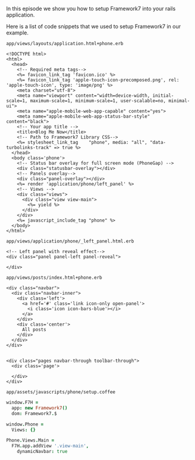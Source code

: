 In this episode we show you how to setup Framework7 into your rails application.

Here is a list of code snippets that we used to setup Framework7 in our example.

`app/views/layouts/application.html+phone.erb`
```erb
<!DOCTYPE html>
<html>
  <head>
    <!-- Required meta tags-->
    <%= favicon_link_tag 'favicon.ico' %>
    <%= favicon_link_tag 'apple-touch-icon-precomposed.png', rel: 'apple-touch-icon', type: 'image/png' %>
    <meta charset="utf-8">
    <meta name="viewport" content="width=device-width, initial-scale=1, maximum-scale=1, minimum-scale=1, user-scalable=no, minimal-ui">
    <meta name="apple-mobile-web-app-capable" content="yes">
    <meta name="apple-mobile-web-app-status-bar-style" content="black">
    <!-- Your app title -->
    <title>Blog Me Now</title>
    <!-- Path to Framework7 Library CSS-->
    <%= stylesheet_link_tag    "phone", media: "all", "data-turbolinks-track" => true %>
  </head>
  <body class='phone'>
    <!-- Status bar overlay for full screen mode (PhoneGap) -->
    <div class="statusbar-overlay"></div>
    <!-- Panels overlay-->
    <div class="panel-overlay"></div>
    <%= render 'application/phone/left_panel' %>
    <!-- Views -->
    <div class="views">
      <div class="view view-main">
        <%= yield %>
      </div>
    </div>
    <%= javascript_include_tag "phone" %>
  </body>
</html>
```

`app/views/application/phone/_left_panel.html.erb`
```erb
<!-- Left panel with reveal effect-->
<div class="panel panel-left panel-reveal">
  
</div>
```

`app/views/posts/index.html+phone.erb`
```erb
<div class="navbar">
  <div class="navbar-inner">
    <div class='left'>
      <a href='#' class='link icon-only open-panel'>
        <i class='icon icon-bars-blue'></i>
      </a>
    </div>
    <div class='center'>
      All posts
    </div>
  </div>
</div>


<div class="pages navbar-through toolbar-through">
  <div class='page'>

  </div>
</div>
```

`app/assets/javascripts/phone/setup.coffee`
```coffee
window.F7H =
  app: new Framework7()
  dom: Framework7.$

window.Phone =
  Views: {}

Phone.Views.Main =
  F7H.app.addView '.view-main',
    dynamicNavbar: true
```
